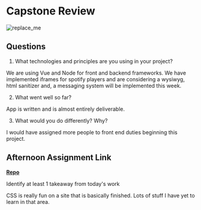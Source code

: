 # Capstone Review

![replace_me](https://codeworks.blob.core.windows.net/public/assets/img/illustrations/placeholder.svg)

## Questions

1. What technologies and principles are you using in your project?

We are using Vue and Node for front and backend frameworks. We have implemented iframes for spotify players and are considering a wysiwyg, html sanitizer and, a messaging system will be implemented this week.

2. What went well so far?

App is written and is almost entirely deliverable.

3. What would you do differently? Why?

I would have assigned more people to front end duties beginning this project.

## Afternoon Assignment Link

**[Repo](https://github.com/havenfricke/<ASSIGNMENT_REPO>)**

Identify at least 1 takeaway from today's work

CSS is really fun on a site that is basically finished. Lots of stuff I have yet to learn in that area.
